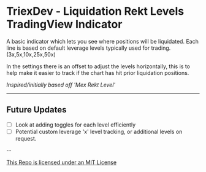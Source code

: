 # TriexDev - Liquidation Rekt Levels TradingView Indicator

A basic indicator which lets you see where positions will be liquidated. Each line is based on default leverage levels typically used for trading. (3x,5x,10x,25x,50x)

In the settings there is an offset to adjust the levels horizontally, this is to help make it easier to track if the chart has hit prior liquidation positions.

_Inspired/initially based off 'Mex Rekt Level'_

---
## Future Updates
- [ ] Look at adding toggles for each level efficiently
- [ ] Potential custom leverage 'x' level tracking, or additional levels on request.

--

[This Repo is licensed under an MIT License](./LICENSE)